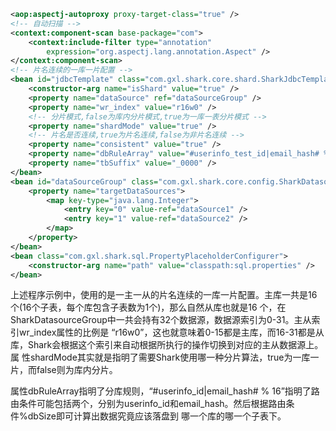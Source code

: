 ```Xml
<aop:aspectj-autoproxy proxy-target-class="true" />
<!-- 自动扫描 -->
<context:component-scan base-package="com">
	<context:include-filter type="annotation"
		expression="org.aspectj.lang.annotation.Aspect" />
</context:component-scan>
<!-- 片名连续的一库一片配置 -->
<bean id="jdbcTemplate" class="com.gxl.shark.core.shard.SharkJdbcTemplate">
	<constructor-arg name="isShard" value="true" />
	<property name="dataSource" ref="dataSourceGroup" />
	<property name="wr_index" value="r16w0" />
	<!-- 分片模式,false为库内分片模式,true为一库一表分片模式 -->
	<property name="shardMode" value="true" />
	<!-- 片名是否连续,true为片名连续,false为非片名连续 -->
	<property name="consistent" value="true" />
	<property name="dbRuleArray" value="#userinfo_test_id|email_hash# % 16" />
	<property name="tbSuffix" value="_0000" />
</bean>
<bean id="dataSourceGroup" class="com.gxl.shark.core.config.SharkDatasourceGroup">
	<property name="targetDataSources">
		<map key-type="java.lang.Integer">
			<entry key="0" value-ref="dataSource1" />
			<entry key="1" value-ref="dataSource2" />
		</map>
	</property>
</bean>
<bean class="com.gxl.shark.sql.PropertyPlaceholderConfigurer">
	<constructor-arg name="path" value="classpath:sql.properties" />
</bean>
```

上述程序示例中，使用的是一主一从的片名连续的一库一片配置。主库一共是16个(16个子表，每个库包含子表数为1个)，那么自然从库也就是16 个，在SharkDatasourceGroup中一共会持有32个数据源，数据源索引为0-31。主从索引wr_index属性的比例是 “r16w0”，这也就意味着0-15都是主库，而16-31都是从库，Shark会根据这个索引来自动根据所执行的操作切换到对应的主从数据源上。属 性shardMode其实就是指明了需要Shark使用哪一种分片算法，true为一库一片，而false则为库内分片。

属性dbRuleArray指明了分库规则，“#userinfo_id|email_hash# % 16”指明了路由条件可能包括两个，分别为userinfo_id和email_hash。然后根据路由条件%dbSize即可计算出数据究竟应该落盘到 哪一个库的哪一个子表下。